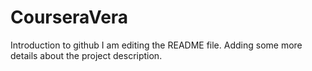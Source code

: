 # CourseraVera
Introduction to github
I am editing the README file. Adding some more details about the project description.
